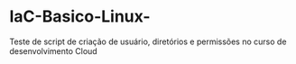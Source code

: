 # IaC-Basico-Linux-
Teste de script de criação de usuário, diretórios e permissões no curso de desenvolvimento Cloud
